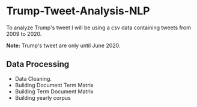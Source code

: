 # Trump-Tweet-Analysis-NLP

To analyze Trump's tweet I will be using a csv data containing tweets from 2009 to 2020. 

<b>Note:</b> Trump's tweet are only until June 2020.

## Data Processing
* Data Cleaning.
* Building Document Term Matrix
* Building Term Document Matrix
* Building yearly corpus

